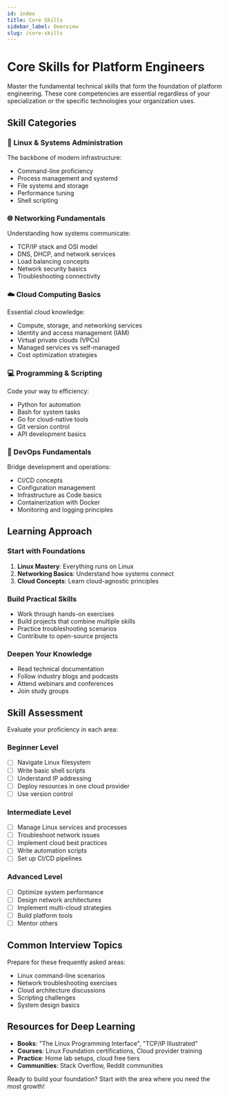 ```yaml
---
id: index
title: Core Skills
sidebar_label: Overview
slug: /core-skills
---
```


# Core Skills for Platform Engineers

<GitHubButtons />
Master the fundamental technical skills that form the foundation of platform engineering. These core competencies are essential regardless of your specialization or the specific technologies your organization uses.

## Skill Categories

### 🐧 Linux & Systems Administration
The backbone of modern infrastructure:
- Command-line proficiency
- Process management and systemd
- File systems and storage
- Performance tuning
- Shell scripting

### 🌐 Networking Fundamentals
Understanding how systems communicate:
- TCP/IP stack and OSI model
- DNS, DHCP, and network services
- Load balancing concepts
- Network security basics
- Troubleshooting connectivity

### ☁️ Cloud Computing Basics
Essential cloud knowledge:
- Compute, storage, and networking services
- Identity and access management (IAM)
- Virtual private clouds (VPCs)
- Managed services vs self-managed
- Cost optimization strategies

### 💻 Programming & Scripting
Code your way to efficiency:
- Python for automation
- Bash for system tasks
- Go for cloud-native tools
- Git version control
- API development basics

### 🔧 DevOps Fundamentals
Bridge development and operations:
- CI/CD concepts
- Configuration management
- Infrastructure as Code basics
- Containerization with Docker
- Monitoring and logging principles

## Learning Approach

### Start with Foundations
1. **Linux Mastery**: Everything runs on Linux
2. **Networking Basics**: Understand how systems connect
3. **Cloud Concepts**: Learn cloud-agnostic principles

### Build Practical Skills
- Work through hands-on exercises
- Build projects that combine multiple skills
- Practice troubleshooting scenarios
- Contribute to open-source projects

### Deepen Your Knowledge
- Read technical documentation
- Follow industry blogs and podcasts
- Attend webinars and conferences
- Join study groups

## Skill Assessment

Evaluate your proficiency in each area:

### Beginner Level
- [ ] Navigate Linux filesystem
- [ ] Write basic shell scripts
- [ ] Understand IP addressing
- [ ] Deploy resources in one cloud provider
- [ ] Use version control

### Intermediate Level
- [ ] Manage Linux services and processes
- [ ] Troubleshoot network issues
- [ ] Implement cloud best practices
- [ ] Write automation scripts
- [ ] Set up CI/CD pipelines

### Advanced Level
- [ ] Optimize system performance
- [ ] Design network architectures
- [ ] Implement multi-cloud strategies
- [ ] Build platform tools
- [ ] Mentor others

## Common Interview Topics

Prepare for these frequently asked areas:
- Linux command-line scenarios
- Network troubleshooting exercises
- Cloud architecture discussions
- Scripting challenges
- System design basics

## Resources for Deep Learning

- **Books**: "The Linux Programming Interface", "TCP/IP Illustrated"
- **Courses**: Linux Foundation certifications, Cloud provider training
- **Practice**: Home lab setups, cloud free tiers
- **Communities**: Stack Overflow, Reddit communities

Ready to build your foundation? Start with the area where you need the most growth!